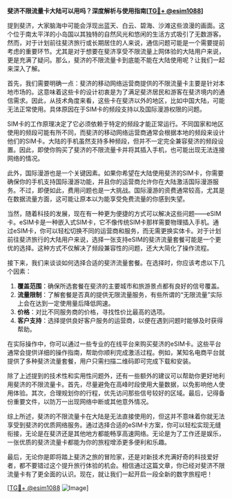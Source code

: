 **斐济不限流量卡大陆可以用吗？深度解析与使用指南[[TG💪+ @esim1088](https://t.me/s/esim1088)]**

提到斐济，大家脑海中可能会浮现出蓝天、白云、碧海、沙滩这些浪漫的画面。这个位于南太平洋的小岛国以其独特的自然风光和悠闲的生活方式吸引了无数游客。然而，对于计划前往斐济旅行或长期居住的人来说，通信问题可能是一个需要提前考虑的重要环节。尤其是对于想要在斐济享受不限流量上网体验的大陆用户来说，更是充满了疑问。那么，斐济的不限流量卡到底能不能在大陆使用呢？让我们一起来深入了解。

首先，我们需要明确一点：斐济的移动网络运营商提供的不限流量卡主要是针对本地市场的。这意味着这些卡的设计初衷是为了满足斐济居民和游客在斐济境内的通信需求。因此，从技术角度来看，这些卡在斐济以外的地区，比如中国大陆，可能无法正常使用。具体原因在于SIM卡的频段支持以及国际漫游权限的问题。

SIM卡的工作原理决定了它必须依赖于特定的频段才能正常运行。不同国家和地区使用的频段可能有所不同，而斐济的移动网络运营商通常会根据本地的频段来设计他们的SIM卡。大陆的手机虽然支持多种频段，但并不一定完全兼容斐济的频段设置。因此，即使你购买了斐济的不限流量卡并将其插入手机，也可能出现无法连接网络的情况。

此外，国际漫游也是一个关键因素。如果你希望在大陆使用斐济的SIM卡，你需要确保你的手机支持国际漫游功能，并且你的运营商允许你在大陆激活国际漫游服务。不过，即便如此，费用问题也是一大挑战。国际漫游的资费通常较高，尤其是在数据流量方面，这可能让原本以为能享受免费流量的你感到失望。

当然，随着科技的发展，现在有一种更为便捷的方式可以解决这些问题——eSIM卡。eSIM卡是一种嵌入式SIM卡，它不像传统SIM卡那样需要物理插入手机。通过eSIM卡，你可以轻松切换不同的运营商和服务，而无需更换实体卡。对于计划前往斐济旅行的大陆用户来说，选择一张支持eSIM的斐济流量套餐可能是一个更优的选择。这种方式不仅解决了频段兼容性的问题，还大大简化了操作流程。

接下来，我们来谈谈如何选择合适的斐济流量套餐。在选择时，你应该考虑以下几个因素：

1. **覆盖范围**：确保所选套餐在斐济的主要城市和旅游景点都有良好的信号覆盖。
2. **流量限制**：了解套餐是否真的提供无限流量服务，有些所谓的“无限流量”实际上会在达到一定使用量后降低网速。
3. **价格**：对比不同服务商的价格，寻找性价比最高的选项。
4. **客户支持**：选择提供良好客户服务的运营商，以便在遇到问题时能够及时获得帮助。

在实际操作中，你可以通过一些专业的在线平台来购买斐济的eSIM卡。这些平台通常会提供详细的操作指南，帮助你顺利完成激活过程。例如，某知名电商平台就提供了多种斐济流量套餐，用户只需扫描二维码即可完成下载和安装。

除了上述提到的技术性和实用性问题外，还有一些额外的建议可以帮助你更好地利用斐济的不限流量卡。首先，尽量避免在高峰时段使用大量数据，以免影响他人使用体验。其次，合理规划你的行程，优先访问那些信号较好的区域。最后，记得备份重要文件，以防万一出现网络中断或其他意外情况。

综上所述，斐济的不限流量卡在大陆是无法直接使用的，但这并不意味着你就无法享受到斐济的优质网络服务。通过选择合适的eSIM卡方案，你可以轻松实现无缝衔接，无论是在斐济还是其他地方都能畅享高速网络。无论是为了工作还是娱乐，一张优质的斐济流量卡都能为你的旅程增添更多便利和乐趣。

最后，无论你是即将踏上斐济之旅的冒险家，还是对新技术充满好奇的科技爱好者，都不要错过这个提升旅行体验的机会。相信通过这篇文章，你已经对斐济不限流量卡有了更全面的认识。现在，就让我们一起开启一段全新的数字旅程吧！

[[TG💪+ @esim1088](https://t.me/s/esim1088) ![Image](https://i.postimg.cc/4NQfJmqS/Snipaste-2025-05-13-00-14-12.png)]